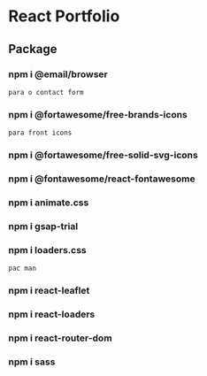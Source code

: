 # React Portfolio
## Package
### npm i @email/browser
    para o contact form
### npm i @fortawesome/free-brands-icons
    para front icons
### npm i @fortawesome/free-solid-svg-icons
### npm i @fontawesome/react-fontawesome

### npm i animate.css
### npm i gsap-trial
### npm i loaders.css
    pac man
### npm i react-leaflet
### npm i react-loaders
### npm i react-router-dom
### npm i sass
